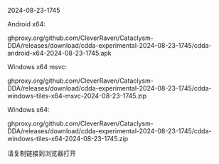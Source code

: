2024-08-23-1745

Android x64:

ghproxy.org/github.com/CleverRaven/Cataclysm-DDA/releases/download/cdda-experimental-2024-08-23-1745/cdda-android-x64-2024-08-23-1745.apk

Windows x64 msvc:

ghproxy.org/github.com/CleverRaven/Cataclysm-DDA/releases/download/cdda-experimental-2024-08-23-1745/cdda-windows-tiles-x64-msvc-2024-08-23-1745.zip

Windows x64:

ghproxy.org/github.com/CleverRaven/Cataclysm-DDA/releases/download/cdda-experimental-2024-08-23-1745/cdda-windows-tiles-x64-2024-08-23-1745.zip

请复制链接到浏览器打开

